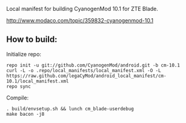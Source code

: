 Local manifest for building CyanogenMod 10.1 for ZTE Blade.

http://www.modaco.com/topic/359832-cyanogenmod-10.1

How to build:
-------------

Initialize repo:

    repo init -u git://github.com/CyanogenMod/android.git -b cm-10.1
    curl -L -o .repo/local_manifests/local_manifest.xml -O -L https://raw.github.com/legaCyMod/android_local_manifest/cm-10.1/local_manifest.xml
    repo sync

Compile:

    . build/envsetup.sh && lunch cm_blade-userdebug
    make bacon -j8

